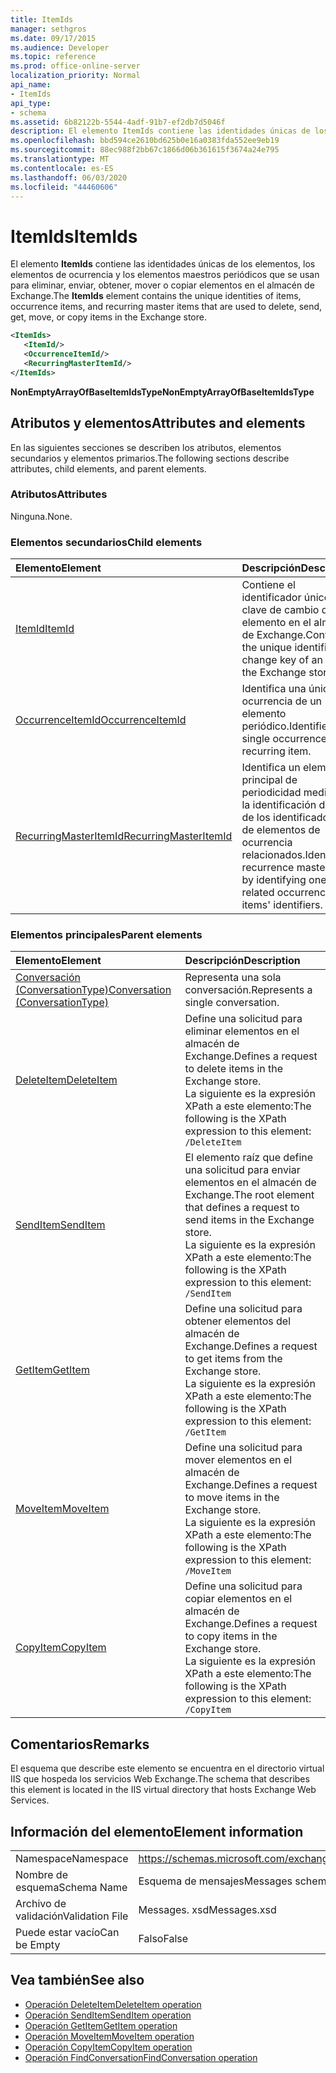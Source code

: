 ```yaml
---
title: ItemIds
manager: sethgros
ms.date: 09/17/2015
ms.audience: Developer
ms.topic: reference
ms.prod: office-online-server
localization_priority: Normal
api_name:
- ItemIds
api_type:
- schema
ms.assetid: 6b82122b-5544-4adf-91b7-ef2db7d5046f
description: El elemento ItemIds contiene las identidades únicas de los elementos, los elementos de ocurrencia y los elementos maestros periódicos que se usan para eliminar, enviar, obtener, mover o copiar elementos en el almacén de Exchange.
ms.openlocfilehash: bbd594ce2610bd625b0e16a0383fda552ee9eb19
ms.sourcegitcommit: 88ec988f2bb67c1866d06b361615f3674a24e795
ms.translationtype: MT
ms.contentlocale: es-ES
ms.lasthandoff: 06/03/2020
ms.locfileid: "44460606"
---
```

# <a name="itemids"></a><span data-ttu-id="d598c-103">ItemIds</span><span class="sxs-lookup"><span data-stu-id="d598c-103">ItemIds</span></span>
  
<span data-ttu-id="d598c-104">El elemento **ItemIds** contiene las identidades únicas de los elementos, los elementos de ocurrencia y los elementos maestros periódicos que se usan para eliminar, enviar, obtener, mover o copiar elementos en el almacén de Exchange.</span><span class="sxs-lookup"><span data-stu-id="d598c-104">The **ItemIds** element contains the unique identities of items, occurrence items, and recurring master items that are used to delete, send, get, move, or copy items in the Exchange store.</span></span>
  
```xml
<ItemIds>
   <ItemId/>
   <OccurrenceItemId/>
   <RecurringMasterItemId/>
</ItemIds>
```

<span data-ttu-id="d598c-105">**NonEmptyArrayOfBaseItemIdsType**</span><span class="sxs-lookup"><span data-stu-id="d598c-105">**NonEmptyArrayOfBaseItemIdsType**</span></span>

## <a name="attributes-and-elements"></a><span data-ttu-id="d598c-106">Atributos y elementos</span><span class="sxs-lookup"><span data-stu-id="d598c-106">Attributes and elements</span></span>

<span data-ttu-id="d598c-107">En las siguientes secciones se describen los atributos, elementos secundarios y elementos primarios.</span><span class="sxs-lookup"><span data-stu-id="d598c-107">The following sections describe attributes, child elements, and parent elements.</span></span> 
  
### <a name="attributes"></a><span data-ttu-id="d598c-108">Atributos</span><span class="sxs-lookup"><span data-stu-id="d598c-108">Attributes</span></span>

<span data-ttu-id="d598c-109">Ninguna.</span><span class="sxs-lookup"><span data-stu-id="d598c-109">None.</span></span>
  
### <a name="child-elements"></a><span data-ttu-id="d598c-110">Elementos secundarios</span><span class="sxs-lookup"><span data-stu-id="d598c-110">Child elements</span></span>

|<span data-ttu-id="d598c-111">**Elemento**</span><span class="sxs-lookup"><span data-stu-id="d598c-111">**Element**</span></span>|<span data-ttu-id="d598c-112">**Descripción**</span><span class="sxs-lookup"><span data-stu-id="d598c-112">**Description**</span></span>|
|:-----|:-----|
|[<span data-ttu-id="d598c-113">ItemId</span><span class="sxs-lookup"><span data-stu-id="d598c-113">ItemId</span></span>](itemid.md) <br/> |<span data-ttu-id="d598c-114">Contiene el identificador único y la clave de cambio de un elemento en el almacén de Exchange.</span><span class="sxs-lookup"><span data-stu-id="d598c-114">Contains the unique identifier and change key of an item in the Exchange store.</span></span>  <br/> |
|[<span data-ttu-id="d598c-115">OccurrenceItemId</span><span class="sxs-lookup"><span data-stu-id="d598c-115">OccurrenceItemId</span></span>](occurrenceitemid.md) <br/> |<span data-ttu-id="d598c-116">Identifica una única ocurrencia de un elemento periódico.</span><span class="sxs-lookup"><span data-stu-id="d598c-116">Identifies a single occurrence of a recurring item.</span></span>  <br/> |
|[<span data-ttu-id="d598c-117">RecurringMasterItemId</span><span class="sxs-lookup"><span data-stu-id="d598c-117">RecurringMasterItemId</span></span>](recurringmasteritemid.md) <br/> |<span data-ttu-id="d598c-118">Identifica un elemento principal de periodicidad mediante la identificación de uno de los identificadores de elementos de ocurrencia relacionados.</span><span class="sxs-lookup"><span data-stu-id="d598c-118">Identifies a recurrence master item by identifying one of its related occurrence items' identifiers.</span></span>  <br/> |
   
### <a name="parent-elements"></a><span data-ttu-id="d598c-119">Elementos principales</span><span class="sxs-lookup"><span data-stu-id="d598c-119">Parent elements</span></span>

|<span data-ttu-id="d598c-120">**Elemento**</span><span class="sxs-lookup"><span data-stu-id="d598c-120">**Element**</span></span>|<span data-ttu-id="d598c-121">**Descripción**</span><span class="sxs-lookup"><span data-stu-id="d598c-121">**Description**</span></span>|
|:-----|:-----|
|[<span data-ttu-id="d598c-122">Conversación (ConversationType)</span><span class="sxs-lookup"><span data-stu-id="d598c-122">Conversation (ConversationType)</span></span>](conversation-conversationtype.md) <br/> |<span data-ttu-id="d598c-123">Representa una sola conversación.</span><span class="sxs-lookup"><span data-stu-id="d598c-123">Represents a single conversation.</span></span>  <br/> |
|[<span data-ttu-id="d598c-124">DeleteItem</span><span class="sxs-lookup"><span data-stu-id="d598c-124">DeleteItem</span></span>](deleteitem.md) <br/> |<span data-ttu-id="d598c-125">Define una solicitud para eliminar elementos en el almacén de Exchange.</span><span class="sxs-lookup"><span data-stu-id="d598c-125">Defines a request to delete items in the Exchange store.</span></span>  <br/> <span data-ttu-id="d598c-126">La siguiente es la expresión XPath a este elemento:</span><span class="sxs-lookup"><span data-stu-id="d598c-126">The following is the XPath expression to this element:</span></span>  <br/>  `/DeleteItem` <br/> |
|[<span data-ttu-id="d598c-127">SendItem</span><span class="sxs-lookup"><span data-stu-id="d598c-127">SendItem</span></span>](senditem.md) <br/> |<span data-ttu-id="d598c-128">El elemento raíz que define una solicitud para enviar elementos en el almacén de Exchange.</span><span class="sxs-lookup"><span data-stu-id="d598c-128">The root element that defines a request to send items in the Exchange store.</span></span>  <br/> <span data-ttu-id="d598c-129">La siguiente es la expresión XPath a este elemento:</span><span class="sxs-lookup"><span data-stu-id="d598c-129">The following is the XPath expression to this element:</span></span>  <br/>  `/SendItem` <br/> |
|[<span data-ttu-id="d598c-130">GetItem</span><span class="sxs-lookup"><span data-stu-id="d598c-130">GetItem</span></span>](getitem.md) <br/> |<span data-ttu-id="d598c-131">Define una solicitud para obtener elementos del almacén de Exchange.</span><span class="sxs-lookup"><span data-stu-id="d598c-131">Defines a request to get items from the Exchange store.</span></span>  <br/> <span data-ttu-id="d598c-132">La siguiente es la expresión XPath a este elemento:</span><span class="sxs-lookup"><span data-stu-id="d598c-132">The following is the XPath expression to this element:</span></span>  <br/>  `/GetItem` <br/> |
|[<span data-ttu-id="d598c-133">MoveItem</span><span class="sxs-lookup"><span data-stu-id="d598c-133">MoveItem</span></span>](moveitem.md) <br/> |<span data-ttu-id="d598c-134">Define una solicitud para mover elementos en el almacén de Exchange.</span><span class="sxs-lookup"><span data-stu-id="d598c-134">Defines a request to move items in the Exchange store.</span></span>  <br/> <span data-ttu-id="d598c-135">La siguiente es la expresión XPath a este elemento:</span><span class="sxs-lookup"><span data-stu-id="d598c-135">The following is the XPath expression to this element:</span></span>  <br/>  `/MoveItem` <br/> |
|[<span data-ttu-id="d598c-136">CopyItem</span><span class="sxs-lookup"><span data-stu-id="d598c-136">CopyItem</span></span>](copyitem.md) <br/> |<span data-ttu-id="d598c-137">Define una solicitud para copiar elementos en el almacén de Exchange.</span><span class="sxs-lookup"><span data-stu-id="d598c-137">Defines a request to copy items in the Exchange store.</span></span>  <br/> <span data-ttu-id="d598c-138">La siguiente es la expresión XPath a este elemento:</span><span class="sxs-lookup"><span data-stu-id="d598c-138">The following is the XPath expression to this element:</span></span>  <br/>  `/CopyItem` <br/> |
   
## <a name="remarks"></a><span data-ttu-id="d598c-139">Comentarios</span><span class="sxs-lookup"><span data-stu-id="d598c-139">Remarks</span></span>

<span data-ttu-id="d598c-140">El esquema que describe este elemento se encuentra en el directorio virtual IIS que hospeda los servicios Web Exchange.</span><span class="sxs-lookup"><span data-stu-id="d598c-140">The schema that describes this element is located in the IIS virtual directory that hosts Exchange Web Services.</span></span>
  
## <a name="element-information"></a><span data-ttu-id="d598c-141">Información del elemento</span><span class="sxs-lookup"><span data-stu-id="d598c-141">Element information</span></span>

|||
|:-----|:-----|
|<span data-ttu-id="d598c-142">Namespace</span><span class="sxs-lookup"><span data-stu-id="d598c-142">Namespace</span></span>  <br/> |https://schemas.microsoft.com/exchange/services/2006/messages  <br/> |
|<span data-ttu-id="d598c-143">Nombre de esquema</span><span class="sxs-lookup"><span data-stu-id="d598c-143">Schema Name</span></span>  <br/> |<span data-ttu-id="d598c-144">Esquema de mensajes</span><span class="sxs-lookup"><span data-stu-id="d598c-144">Messages schema</span></span>  <br/> |
|<span data-ttu-id="d598c-145">Archivo de validación</span><span class="sxs-lookup"><span data-stu-id="d598c-145">Validation File</span></span>  <br/> |<span data-ttu-id="d598c-146">Messages. xsd</span><span class="sxs-lookup"><span data-stu-id="d598c-146">Messages.xsd</span></span>  <br/> |
|<span data-ttu-id="d598c-147">Puede estar vacío</span><span class="sxs-lookup"><span data-stu-id="d598c-147">Can be Empty</span></span>  <br/> |<span data-ttu-id="d598c-148">Falso</span><span class="sxs-lookup"><span data-stu-id="d598c-148">False</span></span>  <br/> |
   
## <a name="see-also"></a><span data-ttu-id="d598c-149">Vea también</span><span class="sxs-lookup"><span data-stu-id="d598c-149">See also</span></span>

- [<span data-ttu-id="d598c-150">Operación DeleteItem</span><span class="sxs-lookup"><span data-stu-id="d598c-150">DeleteItem operation</span></span>](deleteitem-operation.md)
- [<span data-ttu-id="d598c-151">Operación SendItem</span><span class="sxs-lookup"><span data-stu-id="d598c-151">SendItem operation</span></span>](senditem-operation.md) 
- [<span data-ttu-id="d598c-152">Operación GetItem</span><span class="sxs-lookup"><span data-stu-id="d598c-152">GetItem operation</span></span>](getitem-operation.md)
- [<span data-ttu-id="d598c-153">Operación MoveItem</span><span class="sxs-lookup"><span data-stu-id="d598c-153">MoveItem operation</span></span>](moveitem-operation.md)
- [<span data-ttu-id="d598c-154">Operación CopyItem</span><span class="sxs-lookup"><span data-stu-id="d598c-154">CopyItem operation</span></span>](copyitem-operation.md)
- [<span data-ttu-id="d598c-155">Operación FindConversation</span><span class="sxs-lookup"><span data-stu-id="d598c-155">FindConversation operation</span></span>](findconversation-operation.md)

